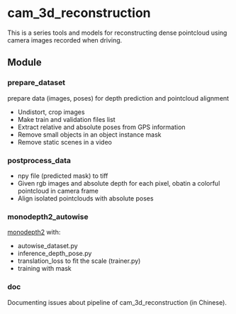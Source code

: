 # cam_3d_reconstruction

This is a series tools and models for reconstructing dense pointcloud using camera images recorded when driving.

## Module
### prepare_dataset
prepare data (images, poses) for depth prediction and pointcloud alignment
* Undistort, crop images
* Make train and validation files list
* Extract relative and absolute poses from GPS information
* Remove small objects in an object instance mask
* Remove static scenes in a video

### postprocess_data
* npy file (predicted mask) to tiff
* Given rgb images and absolute depth for each pixel, obatin a colorful pointcloud in camera frame
* Align isolated pointclouds with absolute poses 

### monodepth2_autowise
[monodepth2](https://github.com/nianticlabs/monodepth2) with:
* autowise_dataset.py
* inference_depth_pose.py
* translation_loss to fit the scale (trainer.py)
* training with mask

### doc
Documenting issues about pipeline of cam_3d_reconstruction (in Chinese).

<!-- ### mask_rcnn_instance_segmentation (not upload yet)
[mask_rcnn](https://github.com/matterport/Mask_RCNN) with:
* run_pre_trained_model.py

## Installation

Install from source

```bash
  mkdir build
  cd build
  cmake ..
  make
```
## Pipeline
1. Prepare dataset
2. Train model
3. Estimate depth (and pose)
4. Reproject depth to camera coordinates
5. Align pointclouds

## Prepare dataset
This 'recipe' of *cam_3d_reconstruction* requires 'ingredients' including: **video sequences**, **camera intrinsic matrix** and **camera extrinsic matrix** (if scale recovery is necessary).

### Undistort and crop images
Two tools for undistorting and cropping images are available. Overwrite *Camera::load()* in order to fullfil the format of the file storing camera intrinsic matrix.

```bash
# Undistort images
./undistort_images \
	/path/to/camera/intrinsic/matrix
	/path/to/raw/folder \
	/path/to/undistorted/folder \

# Crop images
./crop_images \
	/path/to/camera/intrinsic/matrix
	/path/to/undistorted/folder \
	/path/to/cropped/folder \
    image_new_height \
    image_new_width \
    image_center_row \
    image_center_col
```

### Make train and val files list
train_files.txt and val_files.txt listing files names are required by the dataloader when training models.

```bash
# Make train and val files list
./make_train_val_files \
	/path/to/images/folder \
	/path/to/output/folder 
```
The format of the output file is like: 
```bash
0 balabala1.png
1 balabala2.png
...
...
...
```

Dropping static camera images during training is a method to level up quality of depth estimation (an assumption of monocular depth estimation is moving camera with static scene). 

**remove_static_scene** is a tool similar to **make_train_val_files** while removing the static images files as its name indicated.

```bash
./remove_static_scene \
	/path/to/cropped/folder/ \
	/path/to/output/folder 
```

## Train model
TBD

## Estimate depth (and pose)
TBD

## Reproject depth to camera coordinates
TBD

## Align pointclouds
TBD

## Demo results
TBD -->